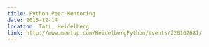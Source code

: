```yaml
---
title: Python Peer Mentoring
date: 2015-12-14
location: Tati, Heidelberg
link: http://www.meetup.com/HeidelbergPython/events/226162681/
---
```

